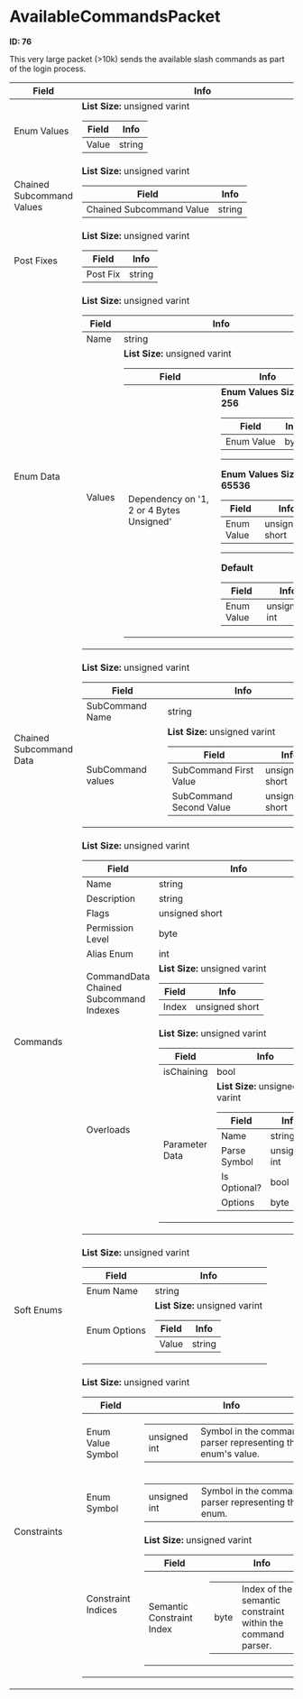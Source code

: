 # AvailableCommandsPacket

__ID: 76__

This very large packet (>10k) sends the available slash commands as part of the login process.

<table><thead><tr><th>Field</th><th>Info</th></tr></thead><tbody>
<tr><td>Enum Values</td><td><b>List Size:</b> unsigned varint
  <table><thead><tr><th>Field</th><th>Info</th></tr></thead><tbody>
  <tr><td>Value</td><td>string</td></tr>
  </tbody></table></td></tr>
<tr><td>Chained Subcommand Values</td><td><b>List Size:</b> unsigned varint
  <table><thead><tr><th>Field</th><th>Info</th></tr></thead><tbody>
  <tr><td>Chained Subcommand Value</td><td>string</td></tr>
  </tbody></table></td></tr>
<tr><td>Post Fixes</td><td><b>List Size:</b> unsigned varint
  <table><thead><tr><th>Field</th><th>Info</th></tr></thead><tbody>
  <tr><td>Post Fix</td><td>string</td></tr>
  </tbody></table></td></tr>
<tr><td>Enum Data</td><td><b>List Size:</b> unsigned varint
  <table><thead><tr><th>Field</th><th>Info</th></tr></thead><tbody>
  <tr><td>Name</td><td>string</td></tr>
  <tr><td>Values</td><td><b>List Size:</b> unsigned varint
    <table><thead><tr><th>Field</th><th>Info</th></tr></thead><tbody>
    <tr><td>Dependency on '1, 2 or 4 Bytes Unsigned'</td><td><b>Enum Values Size <= 256</b><br>
      <table><thead><tr><th>Field</th><th>Info</th></tr></thead><tbody>
      <tr><td>Enum Value</td><td>byte</td></tr>
      </tbody></table><hr>
      <b>Enum Values Size <= 65536</b><br>
      <table><thead><tr><th>Field</th><th>Info</th></tr></thead><tbody>
      <tr><td>Enum Value</td><td>unsigned short</td></tr>
      </tbody></table><hr>
      <b>Default</b><br>
      <table><thead><tr><th>Field</th><th>Info</th></tr></thead><tbody>
      <tr><td>Enum Value</td><td>unsigned int</td></tr>
      </tbody></table></td></tr>
    </tbody></table></td></tr>
  </tbody></table></td></tr>
<tr><td>Chained Subcommand Data</td><td><b>List Size:</b> unsigned varint
  <table><thead><tr><th>Field</th><th>Info</th></tr></thead><tbody>
  <tr><td>SubCommand Name</td><td>string</td></tr>
  <tr><td>SubCommand values</td><td><b>List Size:</b> unsigned varint
    <table><thead><tr><th>Field</th><th>Info</th></tr></thead><tbody>
    <tr><td>SubCommand First Value</td><td>unsigned short</td></tr>
    <tr><td>SubCommand Second Value</td><td>unsigned short</td></tr>
    </tbody></table></td></tr>
  </tbody></table></td></tr>
<tr><td>Commands</td><td><b>List Size:</b> unsigned varint
  <table><thead><tr><th>Field</th><th>Info</th></tr></thead><tbody>
  <tr><td>Name</td><td>string</td></tr>
  <tr><td>Description</td><td>string</td></tr>
  <tr><td>Flags</td><td>unsigned short</td></tr>
  <tr><td>Permission Level</td><td>byte</td></tr>
  <tr><td>Alias Enum</td><td>int</td></tr>
  <tr><td>CommandData Chained Subcommand Indexes</td><td><b>List Size:</b> unsigned varint
    <table><thead><tr><th>Field</th><th>Info</th></tr></thead><tbody>
    <tr><td>Index</td><td>unsigned short</td></tr>
    </tbody></table></td></tr>
  <tr><td>Overloads</td><td><b>List Size:</b> unsigned varint
    <table><thead><tr><th>Field</th><th>Info</th></tr></thead><tbody>
    <tr><td>isChaining</td><td>bool</td></tr>
    <tr><td>Parameter Data</td><td><b>List Size:</b> unsigned varint
      <table><thead><tr><th>Field</th><th>Info</th></tr></thead><tbody>
      <tr><td>Name</td><td>string</td></tr>
      <tr><td>Parse Symbol</td><td>unsigned int</td></tr>
      <tr><td>Is Optional?</td><td>bool</td></tr>
      <tr><td>Options</td><td>byte</td></tr>
      </tbody></table></td></tr>
    </tbody></table></td></tr>
  </tbody></table></td></tr>
<tr><td>Soft Enums</td><td><b>List Size:</b> unsigned varint
  <table><thead><tr><th>Field</th><th>Info</th></tr></thead><tbody>
  <tr><td>Enum Name</td><td>string</td></tr>
  <tr><td>Enum Options</td><td><b>List Size:</b> unsigned varint
    <table><thead><tr><th>Field</th><th>Info</th></tr></thead><tbody>
    <tr><td>Value</td><td>string</td></tr>
    </tbody></table></td></tr>
  </tbody></table></td></tr>
<tr><td>Constraints</td><td><b>List Size:</b> unsigned varint
  <table><thead><tr><th>Field</th><th>Info</th></tr></thead><tbody>
  <tr><td>Enum Value Symbol</td><td><table><tbody><tr><td>unsigned int</td><td>Symbol in the command parser representing this enum's value.</td></tr></tbody></table></td></tr>
  <tr><td>Enum Symbol</td><td><table><tbody><tr><td>unsigned int</td><td>Symbol in the command parser representing this enum.</td></tr></tbody></table></td></tr>
  <tr><td>Constraint Indices</td><td><b>List Size:</b> unsigned varint
    <table><thead><tr><th>Field</th><th>Info</th></tr></thead><tbody>
    <tr><td>Semantic Constraint Index</td><td><table><tbody><tr><td>byte</td><td>Index of the semantic constraint within the command parser.</td></tr></tbody></table></td></tr>
    </tbody></table></td></tr>
  </tbody></table></td></tr>
</tbody></table>